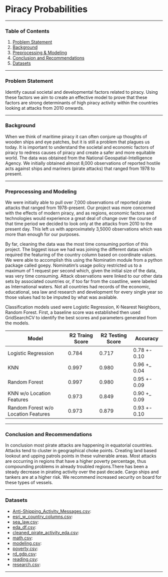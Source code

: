 # Piracy Probabilities

---

### Table of Contents

1. [Problem Statement](#Problem-Statement)
2. [Background](#Background)
3. [Preprocessing & Modeling](#Preprocessing-and-Modeling)
4. [Conclusion and Recommendations](#Conclusion-and-Recommendations)
5. [Datasets](#Datasets)

---

### Problem Statement
Identify causal societal and developmental factors related to piracy. Using these factors we aim to create an effective model to prove that these factors are strong determinants of high piracy activity within the countries looking at attacks from 2010 onwards. 

---

### Background
When we think of maritime piracy it can often conjure up thoughts of wooden ships and eye patches, but it is still a problem that plagues us today. It is important to understand the societal and economic factors of piracy to redress causes of piracy and create a safer and more equitable world. The data was obtained from the National Geospatial-Intelligence Agency. We initially  obtained almost 8,000 observations of reported hostile acts against ships and mariners (pirate attacks) that ranged from 1978 to present. 

---

### Preprocessing and Modeling
We were initially able to pull over 7,000 observations of reported pirate attacks that ranged from 1978-present. Our project was more concerned with the effects of modern piracy, and as regions, economic factors and technologies would experience a great deal of change over the course of that time period we decided to look only at the attacks from 2010 to the present day.  This left us with approximately 3,5000 observations which was more than enough for our purposes.

By far, cleaning the data was the most time consuming portion of this project. The biggest issue we had was joining the different datas which required the featuring of the country column based on coordinate values. We were able to accomplish this using the Nominatim module from a python package called goepy. Nominatim’s usage policy restricted us to a maximum of 1 request per second which, given the initial size of the data, was very time consuming.  Attack observations were linked to our other data sets by associated countries or, if too far from the coastline, were labeled as International waters. Not all countries had records of the economic, educational, sea law and research and development for every single year so those values had to be imputed by what was available.

Classification models used were Logistic Regression, K-Nearest Neighbors, Random Forest. First, a baseline score was established then used GridSearchCV to identify the best scores and parameters generated from the models. 

|Model                               |R2 Traing Score   |R2 Testing Score  |Accuracy      |
|---                                 |---               |---               |---           |
|Logistic Regression                 |0.784             |0.717             |0.78 +- 0.10  |
|KNN                                 |0.997             |0.980             |0.96 +_ 0.04  |
|Random Forest                       |0.997             |0.980             |0.95 +- 0.09  |
|KNN w/o Location Features           |0.973             |0.849             |0.90 +_ 0.09  |
|Random Forest w/o Location Features |0.973             |0.879             |0.93 +- 0.10  |

---

### Conclusion and Recommendations
In conclusion most pirate attacks are happening in equatorial countries. Attacks tend to cluster in geographical choke points. Creating land based lookout and upping patrols points in these vulnerable areas. Most attacks are occurring in regions that have a higher poverty percentage, thus compounding problems in already troubled regions.There has been a steady decrease in pirating activity over the past decade. Cargo ships and tankers are at a higher risk. We recommend increased security on board for these types of vessels.

---

### Datasets
* [Anti-Shipping_Activity_Messages.csv](#'../datasets/Anti-Shipping_Activity_Messages.csv'):
* [esri_w_country_columns.csv]('datasets/esri_w_country_columns.csv'):
* [sea_law.csv]('datasets/sea_law.csv'):
* [eda_df.csv]('datasets/da_df.csv'):
* [cleaned_pirate_activity_eda.csv]('datasets/cleaned_pirate_activity_eda.csv'):
* [math.csv]('datasets/math.csv'): 
* [modeling.csv]('datasets/modeling.csv'):
* [poverty,csv]('datasets/poverty.csv'):
* [rd_gdp.csv]('datasets/re_gdp.csv'):
* [reading.csv]('datasets/reading.csv'):
* [research.csv]('datasets/research.csv'):

---
